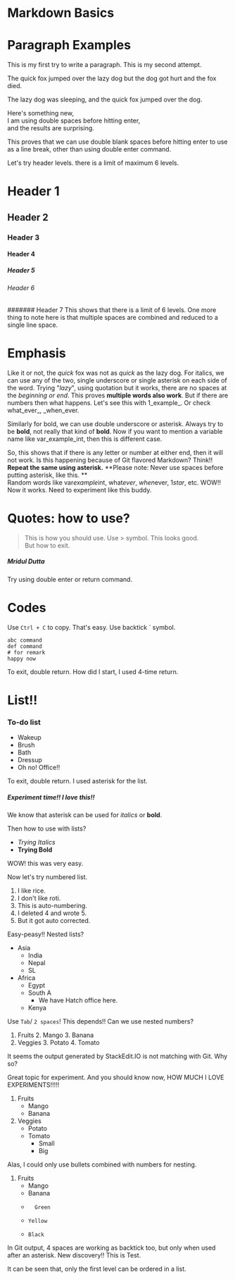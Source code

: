 # Markdown Basics

# Paragraph Examples
This is my first try to write a paragraph.
This is my second attempt.

The quick fox jumped over the lazy dog
but the dog got hurt
and the fox died.



The lazy dog was sleeping, and the quick fox jumped over the dog.

Here's something new,  
I am using double spaces before hitting enter,  
and the results are surprising.

This proves that we can use double blank spaces before hitting enter to use as a line break, other than using double enter command.

Let's try header levels. there is a limit of maximum 6 levels.
# Header 1
## Header 2
### Header 3

#### Header 4


##### Header 5

###### Header 6
####### Header 7
This shows that there is a limit of 6 levels.
One more thing to note here is that multiple spaces are combined and reduced to a single line space.
# Emphasis
Like it or not, the _quick_ fox was not as *quick* as the lazy dog. For italics, we can use any of the two, single underscore or single asterisk on each side of the word. Trying "_lazy_", using quotation but it works, there are no spaces at the _beginning or end_. This proves **multiple words also work**. But if there are numbers then what happens. Let's see this with 1_example_. Or check what_ever_, _when_ever.

Similarly for bold, we can use double underscore or asterisk. Always try to be __bold__, not really that kind of **bold**.
Now if you want to mention a variable name like var_example_int, then this is different case.

So, this shows that if there is any letter or number at either end, then it will not work. Is this happening because of Git flavored Markdown? Think!!  
**Repeat the same using asterisk.**
**Please note: Never use spaces before putting asterisk, like this. **  
Random words like var*example*int, what*ever*, *when*ever, 1*star*, etc. WOW!! Now it works. Need to experiment like this buddy.
# Quotes: how to use?
> This is how you should use. Use > symbol.
> This looks good.  
> But how to exit.


##### _Mridul Dutta_


Try using double enter or return command.

# Codes
Use `Ctrl + C` to copy. That's easy. Use backtick ` symbol.

    abc command
    def command
    # for remark
    happy now

To exit, double return. How did I start, I used 4-time return.
# List!!
### To-do list
* Wakeup
* Brush
* Bath
* Dressup
* Oh no! Office!!

To exit, double return. I used asterisk for the list.

##### Experiment time!! I love this!!
We know that asterisk can be used for *italics* or **bold**.

Then how to use with lists?

* *Trying Italics*
* **Trying Bold**

WOW! this was very easy.

Now let's try numbered list.
1. I like rice.
2. I don't like roti.
3. This is auto-numbering.
4. I deleted 4 and wrote 5.
5. But it got auto corrected.

Easy-peasy!! Nested lists?

* Asia
	* India
	* Nepal
	* SL
* Africa
	* Egypt
	* South A
		* We have Hatch office here.
	* Kenya

Use `Tab`/ `2 spaces`! This depends!!
Can we use nested numbers?

1. Fruits
	2. Mango
	3. Banana
2. Veggies
	3. Potato
	4. Tomato

It seems the output generated by StackEdit.IO is not matching with Git. Why so?

Great topic for experiment. And you should know now, HOW MUCH I LOVE EXPERIMENTS!!!!!

1. Fruits
	* Mango
	* Banana
2. Veggies
	* Potato
	* Tomato
		* Small
		* Big

Alas, I could only use bullets combined with numbers for nesting.

1. Fruits
	  * Mango
	  * Banana
    *   	Green
    *     Yellow
    *     Black

In Git output, 4 spaces are working as backtick too, but only when used after an asterisk. New discovery!!
    This is Test.

It can be seen that, only the first level can be ordered in a list.


<!--stackedit_data:
eyJoaXN0b3J5IjpbLTE4NzIyODk0NzcsMjAyNzIwNjQ1Miw5Nj
gwNjQwOTEsNzIxNjMxMzg2LDE3MDEyMjI5MDIsMTkyNDUyNzYx
MCwxNTYzMjU5NjA0LDUxNTA0NTg2NCwtMjQ3OTkyNDkwLDE1Nj
kwNzUwMTcsMTEzMzI0MDY3NCwxMjc4NjkyOTQxXX0=
-->